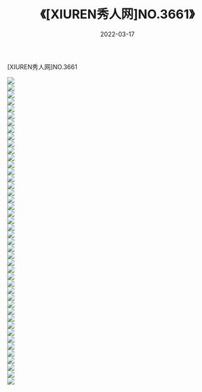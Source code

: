 ﻿---
layout: post
title:  《[XIUREN秀人网]NO.3661》
date:   2022-03-17
img: http://img.660000.xyz/Sharelink/秀人网/秀人网第04部分/[XIUREN秀人网]NO.3661/000.jpg
categories: [美女, 清纯, 唯美]
---

[XIUREN秀人网]NO.3661

 ![](http://img.660000.xyz/Sharelink/秀人网/秀人网第04部分/[XIUREN秀人网]NO.3661/001.jpg) <br>![](http://img.660000.xyz/Sharelink/秀人网/秀人网第04部分/[XIUREN秀人网]NO.3661/002.jpg) <br>![](http://img.660000.xyz/Sharelink/秀人网/秀人网第04部分/[XIUREN秀人网]NO.3661/003.jpg) <br>![](http://img.660000.xyz/Sharelink/秀人网/秀人网第04部分/[XIUREN秀人网]NO.3661/004.jpg) <br>![](http://img.660000.xyz/Sharelink/秀人网/秀人网第04部分/[XIUREN秀人网]NO.3661/005.jpg) <br>![](http://img.660000.xyz/Sharelink/秀人网/秀人网第04部分/[XIUREN秀人网]NO.3661/006.jpg) <br>![](http://img.660000.xyz/Sharelink/秀人网/秀人网第04部分/[XIUREN秀人网]NO.3661/007.jpg) <br>![](http://img.660000.xyz/Sharelink/秀人网/秀人网第04部分/[XIUREN秀人网]NO.3661/008.jpg) <br>![](http://img.660000.xyz/Sharelink/秀人网/秀人网第04部分/[XIUREN秀人网]NO.3661/009.jpg) <br>![](http://img.660000.xyz/Sharelink/秀人网/秀人网第04部分/[XIUREN秀人网]NO.3661/010.jpg) <br>![](http://img.660000.xyz/Sharelink/秀人网/秀人网第04部分/[XIUREN秀人网]NO.3661/011.jpg) <br>![](http://img.660000.xyz/Sharelink/秀人网/秀人网第04部分/[XIUREN秀人网]NO.3661/012.jpg) <br>![](http://img.660000.xyz/Sharelink/秀人网/秀人网第04部分/[XIUREN秀人网]NO.3661/013.jpg) <br>![](http://img.660000.xyz/Sharelink/秀人网/秀人网第04部分/[XIUREN秀人网]NO.3661/014.jpg) <br>![](http://img.660000.xyz/Sharelink/秀人网/秀人网第04部分/[XIUREN秀人网]NO.3661/015.jpg) <br>![](http://img.660000.xyz/Sharelink/秀人网/秀人网第04部分/[XIUREN秀人网]NO.3661/016.jpg) <br>![](http://img.660000.xyz/Sharelink/秀人网/秀人网第04部分/[XIUREN秀人网]NO.3661/017.jpg) <br>![](http://img.660000.xyz/Sharelink/秀人网/秀人网第04部分/[XIUREN秀人网]NO.3661/018.jpg) <br>![](http://img.660000.xyz/Sharelink/秀人网/秀人网第04部分/[XIUREN秀人网]NO.3661/019.jpg) <br>![](http://img.660000.xyz/Sharelink/秀人网/秀人网第04部分/[XIUREN秀人网]NO.3661/020.jpg) <br>![](http://img.660000.xyz/Sharelink/秀人网/秀人网第04部分/[XIUREN秀人网]NO.3661/021.jpg) <br>![](http://img.660000.xyz/Sharelink/秀人网/秀人网第04部分/[XIUREN秀人网]NO.3661/022.jpg) <br>![](http://img.660000.xyz/Sharelink/秀人网/秀人网第04部分/[XIUREN秀人网]NO.3661/023.jpg) <br>![](http://img.660000.xyz/Sharelink/秀人网/秀人网第04部分/[XIUREN秀人网]NO.3661/024.jpg) <br>![](http://img.660000.xyz/Sharelink/秀人网/秀人网第04部分/[XIUREN秀人网]NO.3661/025.jpg) <br>![](http://img.660000.xyz/Sharelink/秀人网/秀人网第04部分/[XIUREN秀人网]NO.3661/026.jpg) <br>![](http://img.660000.xyz/Sharelink/秀人网/秀人网第04部分/[XIUREN秀人网]NO.3661/027.jpg) <br>![](http://img.660000.xyz/Sharelink/秀人网/秀人网第04部分/[XIUREN秀人网]NO.3661/028.jpg) <br>![](http://img.660000.xyz/Sharelink/秀人网/秀人网第04部分/[XIUREN秀人网]NO.3661/029.jpg) <br>![](http://img.660000.xyz/Sharelink/秀人网/秀人网第04部分/[XIUREN秀人网]NO.3661/030.jpg) <br>![](http://img.660000.xyz/Sharelink/秀人网/秀人网第04部分/[XIUREN秀人网]NO.3661/031.jpg) <br>![](http://img.660000.xyz/Sharelink/秀人网/秀人网第04部分/[XIUREN秀人网]NO.3661/032.jpg) <br>![](http://img.660000.xyz/Sharelink/秀人网/秀人网第04部分/[XIUREN秀人网]NO.3661/033.jpg) <br>![](http://img.660000.xyz/Sharelink/秀人网/秀人网第04部分/[XIUREN秀人网]NO.3661/034.jpg) <br>![](http://img.660000.xyz/Sharelink/秀人网/秀人网第04部分/[XIUREN秀人网]NO.3661/035.jpg) <br>![](http://img.660000.xyz/Sharelink/秀人网/秀人网第04部分/[XIUREN秀人网]NO.3661/036.jpg) <br>![](http://img.660000.xyz/Sharelink/秀人网/秀人网第04部分/[XIUREN秀人网]NO.3661/037.jpg) <br>![](http://img.660000.xyz/Sharelink/秀人网/秀人网第04部分/[XIUREN秀人网]NO.3661/038.jpg) <br>![](http://img.660000.xyz/Sharelink/秀人网/秀人网第04部分/[XIUREN秀人网]NO.3661/039.jpg) <br>![](http://img.660000.xyz/Sharelink/秀人网/秀人网第04部分/[XIUREN秀人网]NO.3661/040.jpg) <br>![](http://img.660000.xyz/Sharelink/秀人网/秀人网第04部分/[XIUREN秀人网]NO.3661/041.jpg) <br>![](http://img.660000.xyz/Sharelink/秀人网/秀人网第04部分/[XIUREN秀人网]NO.3661/042.jpg) <br>![](http://img.660000.xyz/Sharelink/秀人网/秀人网第04部分/[XIUREN秀人网]NO.3661/043.jpg) <br>![](http://img.660000.xyz/Sharelink/秀人网/秀人网第04部分/[XIUREN秀人网]NO.3661/044.jpg) <br>